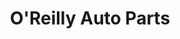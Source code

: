 ---
title: "O'Reilly Auto Parts"
url: /san-antonio/oreilly-auto-parts-goliad-road/
shop: Autoteile
---